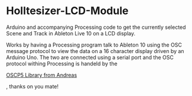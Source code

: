 # Holltesizer-LCD-Module
Arduino and accompanying Processing code to get the currently selected Scene and Track in Ableton Live 10 on a LCD display.

Works by having a Processing program talk to Ableton 10 using the OSC message protocol to view the data on a 16 character display driven by an Arduino Uno. The two are connected using a serial port and the OSC protocol withing Processing is handeld by the <p><a href="http://example.com" target="_blank">OSCP5 Library from Andreas</a></p> , thanks on you mate!
